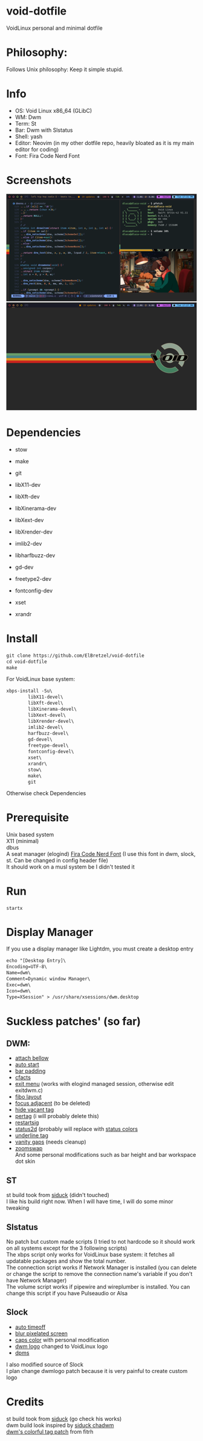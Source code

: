 # void-dotfile
VoidLinux personal and minimal dotfile  

# Philosophy:
Follows Unix philosophy: Keep it simple stupid.  

# Info

- OS: Void Linux x86_64 (GLibC)
- WM: Dwm
- Term: St
- Bar: Dwm with Slstatus
- Shell: yash
- Editor: Neovim (in my other dotfile repo, heavily bloated as it is my main editor for coding)
- Font: Fira Code Nerd Font

# Screenshots

![desktop with apps](./ressources/demo1.png)
![desktop clean](./ressources/demo2.png)

# Dependencies

- stow
- make
- git

- libX11-dev
- libXft-dev
- libXinerama-dev
- libXext-dev
- libXrender-dev
- imlib2-dev
- libharfbuzz-dev
- gd-dev
- freetype2-dev
- fontconfig-dev
- xset
- xrandr

# Install

```
git clone https://github.com/ElBretzel/void-dotfile
cd void-dotfile
make
```

For VoidLinux base system:
```
xbps-install -Su\
        libX11-devel\
        libXft-devel\
        libXinerama-devel\
        libXext-devel\
        libXrender-devel\
        imlib2-devel\
        harfbuzz-devel\
        gd-devel\
        freetype-devel\
        fontconfig-devel\
        xset\
        xrandr\
        stow\
        make\
        git
```

Otherwise check Dependencies  

# Prerequisite

Unix based system  
X11 (minimal)  
dbus  
A seat manager (elogind)
[Fira Code Nerd Font](https://www.nerdfonts.com/font-downloads) (I use this font in dwm, slock, st. Can be changed in config header file)  
It should work on a musl system be I didn't tested it  

# Run

```
startx
```

# Display Manager

If you use a display manager like Lightdm, you must create a desktop entry  

```
echo "[Desktop Entry]\
Encoding=UTF-8\
Name=dwm\
Comment=Dynamic window Manager\
Exec=dwm\
Icon=dwm\
Type=XSession" > /usr/share/xsessions/dwm.desktop
```

# Suckless patches' (so far)

## DWM:

* [attach bellow](https://dwm.suckless.org/patches/attachbelow/)  
* [auto start](https://dwm.suckless.org/patches/autostart/)  
* [bar padding](https://dwm.suckless.org/patches/barpadding/)  
* [cfacts](https://dwm.suckless.org/patches/cfacts/)  
* [exit menu](https://dwm.suckless.org/patches/exitmenu/) (works with elogind managed session, otherwise edit exitdwm.c)  
* [fibo layout](https://dwm.suckless.org/patches/fibonacci/)  
* [focus adjacent](https://dwm.suckless.org/patches/focusadjacenttag/) (to be deleted)  
* [hide vacant tag](https://dwm.suckless.org/patches/hide_vacant_tags/)  
* [pertag](https://dwm.suckless.org/patches/pertag/) (i will probably delete this)  
* [restartsig](https://dwm.suckless.org/patches/restartsig/)  
* [status2d](https://dwm.suckless.org/patches/status2d/) (probably will replace with [status colors](https://dwm.suckless.org/patches/statuscolors/)  
* [underline tag](https://dwm.suckless.org/patches/underlinetags/)  
* [vanity gaps](https://dwm.suckless.org/patches/vanitygaps/) (needs cleanup)  
* [zoomswap](https://dwm.suckless.org/patches/zoomswap/)  
And some personal modifications such as bar height and bar workspace dot skin  

## ST

st build took from [siduck](https://github.com/siduck/st) (didn't touched)  
I like his build right now. When I will have time, I will do some minor tweaking  

## Slstatus

No patch but custom made scripts (I tried to not hardcode so it should work on all systems except for the 3 following scripts)  
The xbps script only works for VoidLinux base system: it fetches all updatable packages and show the total number.  
The connection script works if Network Manager is installed (you can delete or 
change the script to remove the connection name's variable if you don't have Network Manager)  
The volume script works if pipewire and wireplumber is installed. You can change 
this script if you have Pulseaudio or Alsa  

## Slock

* [auto timeoff](https://tools.suckless.org/slock/patches/auto-timeout/)  
* [blur pixelated screen](https://tools.suckless.org/slock/patches/blur-pixelated-screen/)  
* [caps color](https://tools.suckless.org/slock/patches/capscolor/) with personal modification  
* [dwm logo](https://tools.suckless.org/slock/patches/dwmlogo/) changed to VoidLinux logo  
* [dpms](https://tools.suckless.org/slock/patches/dpms/)  

I also modified source of Slock  
I plan change dwmlogo patch because it is very painful to create custom logo  

# Credits

st build took from [siduck](https://github.com/siduck/st) (go check his
works)  
dwm build look inspired by [siduck chadwm](https://github.com/siduck/chadwm/)  
[dwm's colorful tag patch](https://github.com/fitrh/dwm/issues/1) from fitrh  
